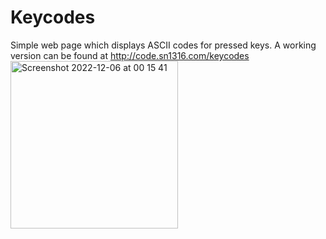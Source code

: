 # Keycodes
Simple web page which displays ASCII codes for pressed keys.
A working version can be found at http://code.sn1316.com/keycodes
<img width="268" alt="Screenshot 2022-12-06 at 00 15 41" src="https://user-images.githubusercontent.com/56644716/205763966-5c54bfc2-dbb7-4969-a797-3f2bda19c7db.png">
